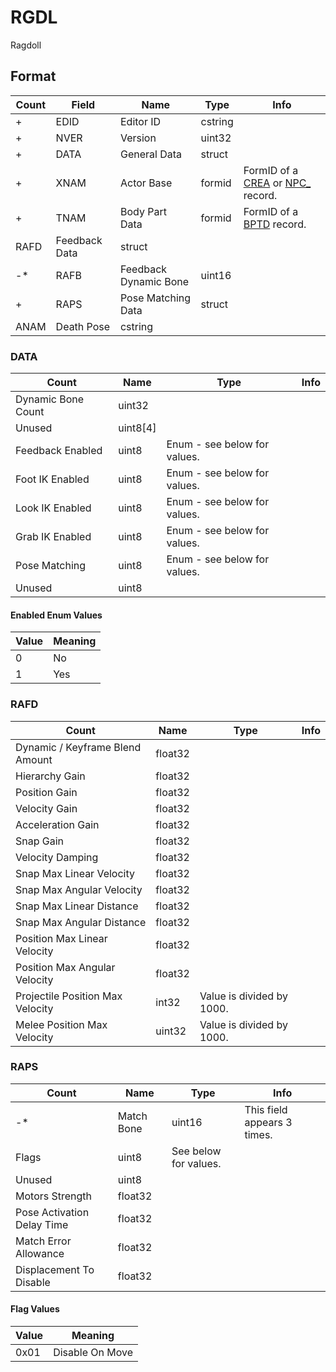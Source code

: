 RGDL
====

Ragdoll

## Format

Count | Field | Name | Type | Info
------|-------|------|------|-----
+ | EDID | Editor ID | cstring |
+ | NVER | Version | uint32 | 
+ | DATA | General Data | struct |
+ | XNAM | Actor Base | formid | FormID of a [CREA](CREA.md) or [NPC_](NPC_.md) record.
+ | TNAM | Body Part Data | formid | FormID of a [BPTD](BPTD.md) record.
 | RAFD | Feedback Data | struct |
-* | RAFB | Feedback Dynamic Bone | uint16 | 
+ | RAPS | Pose Matching Data | struct |
 | ANAM | Death Pose | cstring |
 

### DATA 

Count | Name | Type | Info
------|------|------|-----
 | Dynamic Bone Count | uint32 |
 | Unused | uint8[4] |
 | Feedback Enabled | uint8 | Enum - see below for values.
 | Foot IK Enabled | uint8 | Enum - see below for values.
 | Look IK Enabled | uint8 | Enum - see below for values.
 | Grab IK Enabled | uint8 | Enum - see below for values.
 | Pose Matching | uint8 | Enum - see below for values.
 | Unused | uint8 |
 
#### Enabled Enum Values

Value | Meaning
------|--------
0 | No
1 | Yes

### RAFD

Count | Name | Type | Info
------|------|------|-----
 | Dynamic / Keyframe Blend Amount | float32 |
 | Hierarchy Gain | float32 |
 | Position Gain | float32 |
 | Velocity Gain | float32 |
 | Acceleration Gain | float32 |
 | Snap Gain | float32 |
 | Velocity Damping | float32 |
 | Snap Max Linear Velocity | float32 |
 | Snap Max Angular Velocity | float32 |
 | Snap Max Linear Distance | float32 |
 | Snap Max Angular Distance | float32 |
 | Position Max Linear Velocity | float32 |
 | Position Max Angular Velocity | float32 |
 | Projectile Position Max Velocity | int32 | Value is divided by 1000.
 | Melee Position Max Velocity | uint32 | Value is divided by 1000.
 
### RAPS

Count | Name | Type | Info
------|------|------|-----
-* | Match Bone | uint16 | This field appears 3 times.
 | Flags | uint8 | See below for values.
 | Unused | uint8 |
 | Motors Strength | float32 |
 | Pose Activation Delay Time | float32 |
 | Match Error Allowance | float32 |
 | Displacement To Disable | float32 |
 
#### Flag Values

Value | Meaning
------|--------
0x01 | Disable On Move
